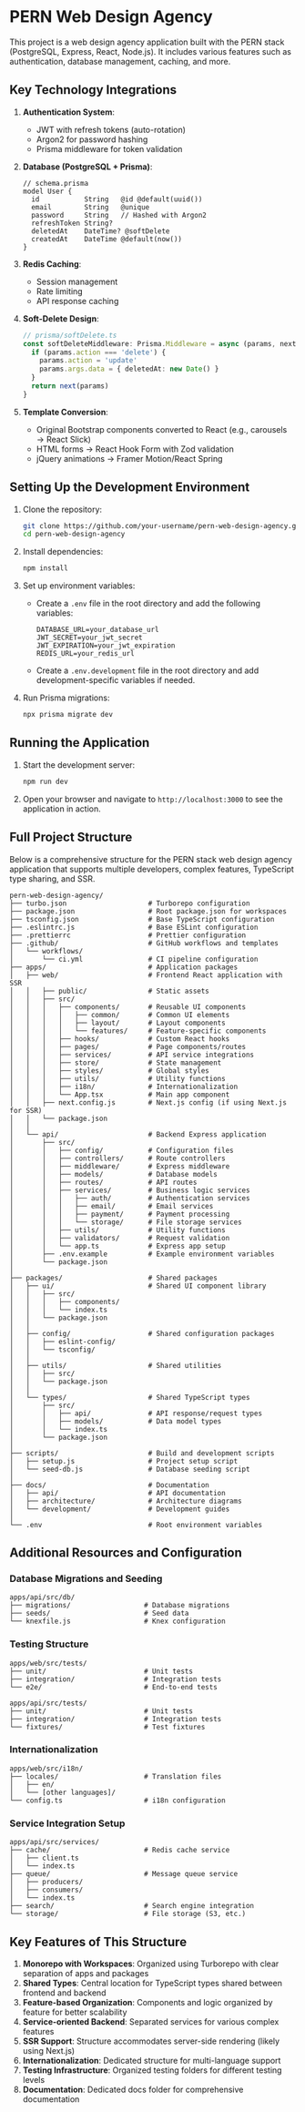 # PERN Web Design Agency

This project is a web design agency application built with the PERN stack (PostgreSQL, Express, React, Node.js). It includes various features such as authentication, database management, caching, and more.

## Key Technology Integrations

1. **Authentication System**:
   - JWT with refresh tokens (auto-rotation)
   - Argon2 for password hashing
   - Prisma middleware for token validation

2. **Database (PostgreSQL + Prisma)**:
   ```prisma
   // schema.prisma
   model User {
     id           String   @id @default(uuid())
     email        String   @unique
     password     String   // Hashed with Argon2
     refreshToken String?
     deletedAt    DateTime? @softDelete
     createdAt    DateTime @default(now())
   }
   ```

3. **Redis Caching**:
   - Session management
   - Rate limiting
   - API response caching

4. **Soft-Delete Design**:
   ```typescript
   // prisma/softDelete.ts
   const softDeleteMiddleware: Prisma.Middleware = async (params, next) => {
     if (params.action === 'delete') {
       params.action = 'update'
       params.args.data = { deletedAt: new Date() }
     }
     return next(params)
   }
   ```

5. **Template Conversion**:
   - Original Bootstrap components converted to React (e.g., carousels → React Slick)
   - HTML forms → React Hook Form with Zod validation
   - jQuery animations → Framer Motion/React Spring

## Setting Up the Development Environment

1. Clone the repository:
   ```bash
   git clone https://github.com/your-username/pern-web-design-agency.git
   cd pern-web-design-agency
   ```

2. Install dependencies:
   ```bash
   npm install
   ```

3. Set up environment variables:
   - Create a `.env` file in the root directory and add the following variables:
     ```
     DATABASE_URL=your_database_url
     JWT_SECRET=your_jwt_secret
     JWT_EXPIRATION=your_jwt_expiration
     REDIS_URL=your_redis_url
     ```

   - Create a `.env.development` file in the root directory and add development-specific variables if needed.

4. Run Prisma migrations:
   ```bash
   npx prisma migrate dev
   ```

## Running the Application

1. Start the development server:
   ```bash
   npm run dev
   ```

2. Open your browser and navigate to `http://localhost:3000` to see the application in action.

## Full Project Structure

Below is a comprehensive structure for the PERN stack web design agency application that supports multiple developers, complex features, TypeScript type sharing, and SSR.

```
pern-web-design-agency/
├── turbo.json                    # Turborepo configuration
├── package.json                  # Root package.json for workspaces
├── tsconfig.json                 # Base TypeScript configuration
├── .eslintrc.js                  # Base ESLint configuration
├── .prettierrc                   # Prettier configuration
├── .github/                      # GitHub workflows and templates
│   └── workflows/
│       └── ci.yml                # CI pipeline configuration
├── apps/                         # Application packages
│   ├── web/                      # Frontend React application with SSR
│   │   ├── public/               # Static assets
│   │   ├── src/
│   │   │   ├── components/       # Reusable UI components
│   │   │   │   ├── common/       # Common UI elements
│   │   │   │   ├── layout/       # Layout components
│   │   │   │   └── features/     # Feature-specific components
│   │   │   ├── hooks/            # Custom React hooks
│   │   │   ├── pages/            # Page components/routes
│   │   │   ├── services/         # API service integrations
│   │   │   ├── store/            # State management
│   │   │   ├── styles/           # Global styles
│   │   │   ├── utils/            # Utility functions
│   │   │   ├── i18n/             # Internationalization
│   │   │   └── App.tsx           # Main app component
│   │   ├── next.config.js        # Next.js config (if using Next.js for SSR)
│   │   └── package.json
│   │
│   └── api/                      # Backend Express application
│       ├── src/
│       │   ├── config/           # Configuration files
│       │   ├── controllers/      # Route controllers
│       │   ├── middleware/       # Express middleware
│       │   ├── models/           # Database models
│       │   ├── routes/           # API routes
│       │   ├── services/         # Business logic services
│       │   │   ├── auth/         # Authentication services
│       │   │   ├── email/        # Email services
│       │   │   ├── payment/      # Payment processing
│       │   │   └── storage/      # File storage services
│       │   ├── utils/            # Utility functions
│       │   ├── validators/       # Request validation
│       │   └── app.ts            # Express app setup
│       ├── .env.example          # Example environment variables
│       └── package.json
│
├── packages/                     # Shared packages
│   ├── ui/                       # Shared UI component library
│   │   ├── src/
│   │   │   ├── components/
│   │   │   └── index.ts
│   │   └── package.json
│   │
│   ├── config/                   # Shared configuration packages
│   │   ├── eslint-config/
│   │   └── tsconfig/
│   │
│   ├── utils/                    # Shared utilities
│   │   ├── src/
│   │   └── package.json
│   │
│   └── types/                    # Shared TypeScript types
│       ├── src/
│       │   ├── api/              # API response/request types
│       │   ├── models/           # Data model types
│       │   └── index.ts
│       └── package.json
│
├── scripts/                      # Build and development scripts
│   ├── setup.js                  # Project setup script
│   └── seed-db.js                # Database seeding script
│
├── docs/                         # Documentation
│   ├── api/                      # API documentation
│   ├── architecture/             # Architecture diagrams
│   └── development/              # Development guides
│
└── .env                          # Root environment variables
```

## Additional Resources and Configuration

### Database Migrations and Seeding

```
apps/api/src/db/
├── migrations/                  # Database migrations
├── seeds/                       # Seed data
└── knexfile.js                  # Knex configuration
```

### Testing Structure

```
apps/web/src/tests/
├── unit/                        # Unit tests
├── integration/                 # Integration tests
└── e2e/                         # End-to-end tests

apps/api/src/tests/
├── unit/                        # Unit tests
├── integration/                 # Integration tests
└── fixtures/                    # Test fixtures
```

### Internationalization

```
apps/web/src/i18n/
├── locales/                     # Translation files
│   ├── en/
│   └── [other languages]/
└── config.ts                    # i18n configuration
```

### Service Integration Setup

```
apps/api/src/services/
├── cache/                       # Redis cache service
│   ├── client.ts
│   └── index.ts
├── queue/                       # Message queue service
│   ├── producers/
│   ├── consumers/
│   └── index.ts
├── search/                      # Search engine integration
└── storage/                     # File storage (S3, etc.)
```

## Key Features of This Structure

1. **Monorepo with Workspaces**: Organized using Turborepo with clear separation of apps and packages
2. **Shared Types**: Central location for TypeScript types shared between frontend and backend
3. **Feature-based Organization**: Components and logic organized by feature for better scalability
4. **Service-oriented Backend**: Separated services for various complex features
5. **SSR Support**: Structure accommodates server-side rendering (likely using Next.js)
6. **Internationalization**: Dedicated structure for multi-language support
7. **Testing Infrastructure**: Organized testing folders for different testing levels
8. **Documentation**: Dedicated docs folder for comprehensive documentation
